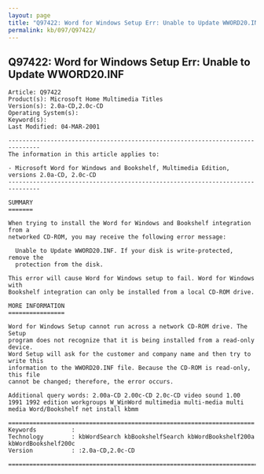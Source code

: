```yaml
---
layout: page
title: "Q97422: Word for Windows Setup Err: Unable to Update WWORD20.INF"
permalink: kb/097/Q97422/
---
```


## Q97422: Word for Windows Setup Err: Unable to Update WWORD20.INF

	Article: Q97422
	Product(s): Microsoft Home Multimedia Titles
	Version(s): 2.0a-CD,2.0c-CD
	Operating System(s): 
	Keyword(s): 
	Last Modified: 04-MAR-2001
	
	-------------------------------------------------------------------------------
	The information in this article applies to:
	
	- Microsoft Word for Windows and Bookshelf, Multimedia Edition, versions 2.0a-CD, 2.0c-CD 
	-------------------------------------------------------------------------------
	
	SUMMARY
	=======
	
	When trying to install the Word for Windows and Bookshelf integration from a
	networked CD-ROM, you may receive the following error message:
	
	  Unable to Update WWORD20.INF. If your disk is write-protected, remove the
	  protection from the disk.
	
	This error will cause Word for Windows setup to fail. Word for Windows with
	Bookshelf integration can only be installed from a local CD-ROM drive.
	
	MORE INFORMATION
	================
	
	Word for Windows Setup cannot run across a network CD-ROM drive. The Setup
	program does not recognize that it is being installed from a read-only device.
	Word Setup will ask for the customer and company name and then try to write this
	information to the WWORD20.INF file. Because the CD-ROM is read-only, this file
	cannot be changed; therefore, the error occurs.
	
	Additional query words: 2.00a-CD 2.00c-CD 2.0c-CD video sound 1.00 1991 1992 edition workgroups W_WinWord multimedia multi-media multi media Word/Bookshelf net install kbmm
	
	======================================================================
	Keywords          :  
	Technology        : kbWordSearch kbBookshelfSearch kbWordBookshelf200a kbWordBookshelf200c
	Version           : :2.0a-CD,2.0c-CD
	
	=============================================================================
	
